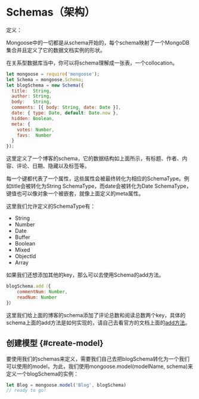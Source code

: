 # Schemas（架构）

定义：

Mongoose中的一切都是从schema开始的，每个schema映射了一个MongoDB集合并且定义了它的数据文档实例的形状。

在关系型数据库当中，你可以将schema理解成一张表，一个collocation。

```js
let mongoose = require('mongoose');
let Schema = mongoose.Schema;
let blogSchema = new Schema({
  title:  String,
  author: String,
  body:   String,
  comments: [{ body: String, date: Date }],
  date: { type: Date, default: Date.now },
  hidden: Boolean,
  meta: {
    votes: Number,
    favs:  Number
  }
});
```

这里定义了一个博客的schema，它的数据结构如上面所示，有标题、作者、内容、评论、日期、隐藏以及标签等。

每一个键都代表了一个属性，这些属性会被最终转化为相应的SchemaType。例如title会被转化为String SchemaType，而date会被转化为Date SchemaType，键值也可以像对象一个被嵌套，就像上面定义的meta属性。

这里我们允许定义的SchemaType有：

* String
* Number
* Date
* Buffer
* Boolean
* Mixed
* ObjectId
* Array

如果我们还想添加其他的key，那么可以去使用Schema的add方法。

```js
blogSchema.add（{
    commentNum: Number,
    readNum: Number
}）
```

这里我们给上面的博客的schema添加了评论总数和阅读总数两个key，具体的schema上面的add方法是如何实现的，请自己去看官方的文档上面的[add方法](http://www.nodeclass.com/api/mongoose.html#schema_Schema-add)。

## 创建模型 {#create-model}



要使用我们的schemas来定义，需要我们自己去把blogSchema转化为一个我们可以使用的model，为此，我们使用mongoose.model\(modelName, schema\)来定义一个blogSchema的实例：

```js
let Blog = mongoose.model('Blog', blogSchema)
// ready to go!
```



